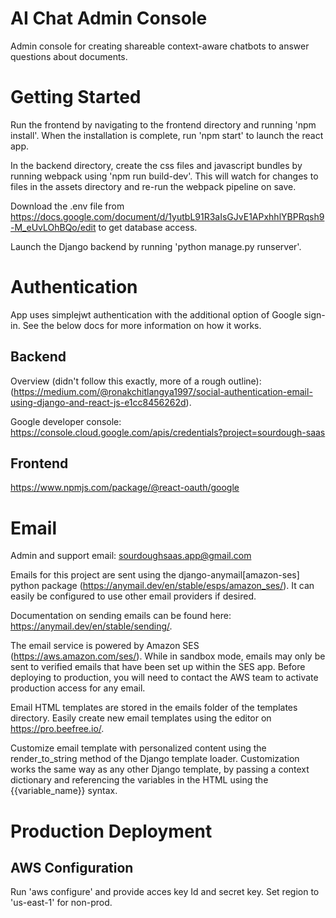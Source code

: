 # AI Chat Admin Console
Admin console for creating shareable context-aware chatbots to answer questions about documents.

# Getting Started
Run the frontend by navigating to the frontend directory and running 'npm install'.
When the installation is complete, run 'npm start' to launch the react app.

In the backend directory, create the css files and javascript bundles by running webpack using 'npm run build-dev'.
This will watch for changes to files in the assets directory and re-run the webpack pipeline on save.

Download the .env file from https://docs.google.com/document/d/1yutbL91R3aIsGJvE1APxhhlYBPRqsh9-M_eUvLOhBQo/edit to get database access.

Launch the Django backend by running 'python manage.py runserver'.

# Authentication
App uses simplejwt authentication with the additional option of Google sign-in. See the below docs for more information on how it works.

## Backend
Overview (didn't follow this exactly, more of a rough outline):
(https://medium.com/@ronakchitlangya1997/social-authentication-email-using-django-and-react-js-e1cc8456262d).

Google developer console: https://console.cloud.google.com/apis/credentials?project=sourdough-saas

## Frontend
https://www.npmjs.com/package/@react-oauth/google

# Email
Admin and support email: sourdoughsaas.app@gmail.com

Emails for this project are sent using the django-anymail[amazon-ses] python package (https://anymail.dev/en/stable/esps/amazon_ses/).
It can easily be configured to use other email providers if desired.

Documentation on sending emails can be found here: https://anymail.dev/en/stable/sending/.

The email service is powered by Amazon SES (https://aws.amazon.com/ses/). While in sandbox mode, emails may only be sent to verified emails that have been set up within the SES app. Before deploying to production, you will need to contact the AWS team to activate production access for any email.

Email HTML templates are stored in the emails folder of the templates directory. Easily create new email templates using the editor on https://pro.beefree.io/.

Customize email template with personalized content using the render_to_string method of the Django template loader. Customization works the same way as any other Django template, by passing a context dictionary and referencing the variables in the HTML using the {{variable_name}} syntax.
# Production Deployment
## AWS Configuration
Run 'aws configure' and provide acces key Id and secret key.
Set region to 'us-east-1' for non-prod.
